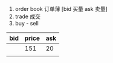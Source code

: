 1. order book 订单薄 [bid 买量 ask 卖量]
2. trade 成交 
3. buy - sell

|bid|price|ask|
|-|-|-|
| |151 |20 |
| | | |